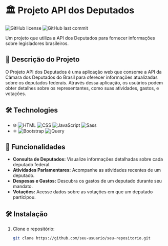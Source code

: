 # 🏛 Projeto API dos Deputados

![GitHub license](https://img.shields.io/badge/license-MIT-green.svg)
![GitHub last commit](https://img.shields.io/github/last-commit/seu-usuario/seu-repositorio)

Um projeto que utiliza a API dos Deputados para fornecer informações sobre legisladores brasileiros.

## 🚀 Descrição do Projeto

O Projeto API dos Deputados é uma aplicação web que consome a API da Câmara dos Deputados do Brasil para oferecer informações atualizadas sobre os deputados federais. Através dessa aplicação, os usuários podem obter detalhes sobre os representantes, como suas atividades, gastos, e votações.

## 🛠️ Technologies
- 🌐 ![HTML](https://img.shields.io/badge/HTML-E34F26?style=for-the-badge&logo=html5&logoColor=white) ![CSS](https://img.shields.io/badge/CSS-1572B6?style=for-the-badge&logo=css3&logoColor=white) ![JavaScript](https://img.shields.io/badge/JavaScript-F7DF1E?style=for-the-badge&logo=javascript&logoColor=black) ![Sass](https://img.shields.io/badge/Sass-CC6699?style=for-the-badge&logo=sass&logoColor=white)
- ⚛️ ![Bootstrap](https://img.shields.io/badge/Bootstrap-563D7C?style=for-the-badge&logo=bootstrap&logoColor=white) ![jQuery](https://img.shields.io/badge/jQuery-0769AD?style=for-the-badge&logo=jquery&logoColor=white)

## 🔧 Funcionalidades

- **Consulta de Deputados:** Visualize informações detalhadas sobre cada deputado federal.
- **Atividades Parlamentares:** Acompanhe as atividades recentes de um deputado.
- **Despesas e Gastos:** Descubra os gastos de um deputado durante seu mandato.
- **Votações:** Acesse dados sobre as votações em que um deputado participou.

## 🛠 Instalação

1. Clone o repositório:

    ```bash
    git clone https://github.com/seu-usuario/seu-repositorio.git
